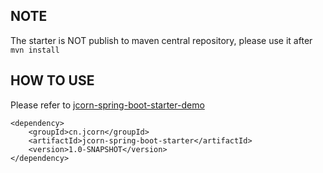 ## NOTE
The starter is NOT publish to maven central repository, please use it after `mvn install`

## HOW TO USE
Please refer to [jcorn-spring-boot-starter-demo](https://github.com/arjenzhou/jcorn-spring-boot-starter-demo)

```mvn
<dependency>
    <groupId>cn.jcorn</groupId>
    <artifactId>jcorn-spring-boot-starter</artifactId>
    <version>1.0-SNAPSHOT</version>
</dependency>
```

